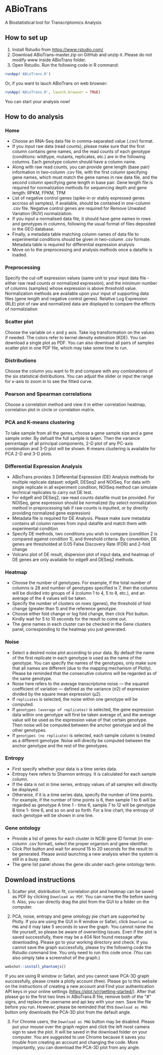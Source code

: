 # ABioTrans
A Biostatistical tool for Transcriptomics Analysis
## How to set up
1. Install Rstudio from https://www.rstudio.com/ 
2. Download ABioTrans-master.zip on GitHub and unzip it. Please do not modify www inside ABioTrans folder.
3. Open Rstudio. Run the following code in R command: 
```R
runApp('ABioTrans.R')
```
Or, if you want to lauch ABioTrans on web browser:
```R
runApp('ABioTrans.R', launch.browser = TRUE)
```
 You can start your analysis now!

## How to do analysis
### Home
* Choose an RNA-Seq data file in comma-separated value (.csv) format. 
* If you input raw data (read counts), please make sure that the first column contains gene names, and the read counts of each genotype (conditions: wildtype, mutants, replicates, etc.) are in the following columns. Each genotype column should have a column name.
* Along with raw read counts, you can provide gene length (base pair) information in two-column .csv file, with the first column specifying gene names, which must match the gene names in raw data file, and the second column specifying gene length in base pair. Gene length file is required for normalization methods for sequencing depth and gene length: RPKM, FPKM, TPM
* List of negative control genes (spike-in or stably expressed genes accross all samples), if available, should be contained in one-column .csv file. Negative control genes are required for Remove Unwated Variation (RUV) normalziation.
* If you input a normalised data file, it should have gene names in rows and genotypes in columns, following the usual format of files deposited in the GEO database. 
* Finally, a metadata table matching column names of data file to experimental conditions should be given in two-column .csv formate. Metadata table is required for differential expression analysis
* Move on to the preprocessing and analysis methods once a datafile is loaded.

### Preprocessing
 Specify the cut-off expression values (same unit to your input data file - either raw read counts or normalized expression), and the minimum number of columns (samples) whose expression is above threshold value. Normalization methods are available upon your input of supporting data files (gene length and negative control genes). Relative Log Expression (RLE) plot of raw and normalized data are displayed to compare the effects of normalziation

### Scatter plot
 Choose the variable on x and y axis. Take log transformation on the values if needed. The colors refer to kernel density estimation (KDE). You can download a single plot as PDF. You can also download all pairs of samples scatter plot in one PDF file, which may take some time to run. 

### Distributions
 Choose the column you want to fit and compare with any combinations of the six statistical distributions. You can adjust the slider or input the range for x-axis to zoom in to see the fitted curve.

### Pearson and Spearman correlations
 Choose a correlation method and view it in either correlation heatmap, correlation plot in circle or correlation matrix.

### PCA and K-means clustering
 To take sample from all the genes, choose a gene sample size and a gene sample order. By defualt the full sample is taken. Then the variance percentage of all principal components,  2-D plot of any PC-axis combination and 3-D plot will be shown. K-means clustering is available for PCA 2-D and 3-D plots.

### Differential Expression Analysis
* ABioTrans provides 3 Differential Expression (DE) Analysis methods for multiple replicate dataset: edgeR, DESeq2 and NOISeq. For data with single replicate in all experiment condition, NOISeq method can simulate technical replicates to carry out DE test.
* For edgeR and DESeq2, raw read counts datafile must be provided. For NOISeq, gene expression should be normalized (by select normalization method in preprocessing tab if raw counts is inputted, or by directly providing normalized gene expression)  
* Metadata file is required for DE Analysis. Please make sure metadata contains all column names from input datafile and match them with experimental condition
* Specify DE methods, two conditions you wish to compare (condition 2 is compared against condition 1), and threshold criteria. By convention, DE genes are thresholded at 0.05 False Discovery Rate (FDR) and 2-fold change
* Volcano plot of DE result, dispersion plot of input data, and heatmap of DE genes are only available for edgeR and DESeq2 methods.

### Heatmap
* Choose the number of genotypes. For example, if the total number of columns is 28 and number of genotypes specified is 7, then the columns will be divided into groups of 4 (column 1 to 4, 5 to 8, etc.), and an average of the 4 values will be taken. 
* Specify the number of clusters on rows (genes), the threshold of fold change (greater than 1) and the reference genotype.
* Choose either fold change or log fold change, then click Plot button. Kindly wait for 5 to 10 seconds for the result to come out. 
* The gene names in each cluster can be checked in the Gene clusters panel, corresponding to the heatmap you just generated.

### Noise
* Select a desired noise plot according to your data. By default the name of the first replicate in each genotype is used as the name of the genotype. You can specify the names of the genotypes, only make sure that all names are different (due to the mapping mechanism of Plotly). Please be reminded that the consecutive columns will be regarded as of the same genotype.
* Noise here refers to the average transcriptome noise — the squared coefficient of variation — defined as the variance (σ2) of expression divided by the square mean expression (μ2). 
* If `replicates` is selected, the noise within one genotype will be computed. 
* If `genotypes (average of replicates)` is selected, the gene expression data within one genotype will first be taken average of, and the average value will be used as the expression value of that certain genotype. Then noise will be computed between the anchor genotype and all the other genotypes. 
* If `genotypes (no replicate)` is selected, each sample column is treated as a different genotype. Noise will directly be computed between the anchor genotype and the rest of the genotypes. 

### Entropy
* First specify whether your data is a time series data.
* Entropy here refers to Shannon entropy. It is calculated for each sample column.
* If the data is not in time series, entropy values of all samples will directly be displayed. 
* Otherwise, if it is a time series data, specify the number of time points. For example, if the number of time points is 6, then sample 1 to 6 will be regarded as genotype A time 1 - time 6, sample 7 to 12 will be genotype B time 1- time 6, and so on and so forth. For a line chart, the entropy of each genotype will be shown in one line. 

### Gene ontology
* Provide a list of genes for each cluster in NCBI gene ID format (in one-column .csv format), select the proper organism and gene identifier.
* Click Plot button and wait for around 15 to 20 seconds for the result to be generated. Please avoid launching a new analysis when the system is still in a busy state. 
* The gene list panel shows the gene ids under each gene ontology term. 

## Download instructions
1. Scatter plot, distribution fit, correlation plot and heatmap can be saved as PDF by clicking `Download as PDF`. You can name the file before saving it. Also, you can directly drag the plot from the GUI to a folder on the computer.

2. PCA, noise, entropy and gene ontology pie chart are supported by Plotly. If you are using the GUI in R window or Safari, click `Download as PNG` and it may take 5 seconds to save the graph. You cannot name the file yourself, so please be aware of overwriting issues. Even if the plot is saved successfully, there may be a 404 Not found message after downloading. Please go to your working directory and check. If you cannot save the graph successfully, please try the following code the Rstudio command line. You only need to run this code once. (You can also simply take a screenshot of the graph.)
```R
webshot::install_phantomjs()
```
If you are using R window or Safari, and you cannot save PCA-3D graph successfully, please create a plotly account (free). Please go to this website on the instructions of creating a new account and Find your authentication API keys in your online settings (https://plot.ly/r/getting-started/). After that please go to the first two lines in ABioTrans.R file, remove both of the "#" signs, and replace the username and api key with your own. Save the file before you run. However, please be reminded that this  `Download as PNG` button only downloads the PCA-3D plot from the default angle.

3. For Chrome users, the `Download as PNG` button may be disabled. Please put your mouse over the graph region and click the left most camera sign to save the plot. It will be saved in the download folder on your computer. You are suggested to use Chrome because it saves you trouble from creating an account and changing the code. More importantly, you can download the PCA-3D plot from any angle.
